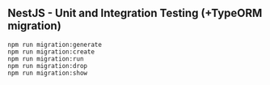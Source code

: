 ## NestJS - Unit and Integration Testing (+TypeORM migration)

```
npm run migration:generate
npm run migration:create
npm run migration:run
npm run migration:drop
npm run migration:show
```
